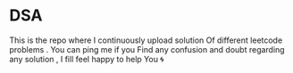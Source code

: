 # DSA
This is the repo where I continuously upload solution 
Of different leetcode problems . You can ping me if you 
Find any confusion and doubt regarding any solution ,
I fill feel happy to help You 🌀
